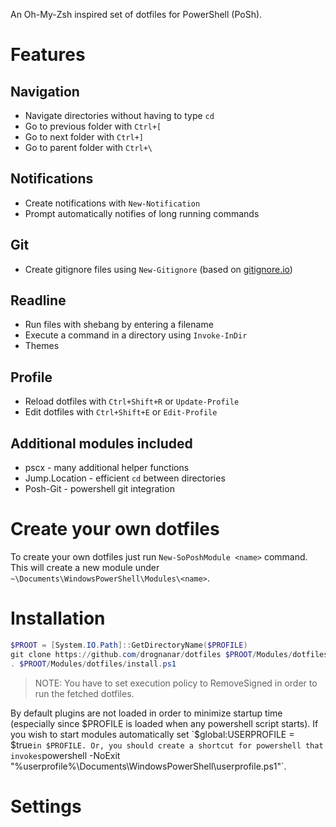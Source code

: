 An Oh-My-Zsh inspired set of dotfiles for PowerShell (PoSh).

# Features

## Navigation
* Navigate directories without having to type `cd`
* Go to previous folder with `Ctrl+[`
* Go to next folder with `Ctrl+]`
* Go to parent folder with `Ctrl+\`

## Notifications
* Create notifications with `New-Notification`
* Prompt automatically notifies of long running commands

## Git
* Create gitignore files using `New-Gitignore` (based on [gitignore.io](http://gitignore.io))

## Readline
* Run files with shebang by entering a filename
* Execute a command in a directory using `Invoke-InDir`
* Themes

## Profile
* Reload dotfiles with `Ctrl+Shift+R` or `Update-Profile`
* Edit dotfiles with `Ctrl+Shift+E` or `Edit-Profile`

## Additional modules included
* pscx - many additional helper functions
* Jump.Location - efficient `cd` between directories
* Posh-Git - powershell git integration

# Create your own dotfiles

To create your own dotfiles just run `New-SoPoshModule <name>` command.
This will create a new module under `~\Documents\WindowsPowerShell\Modules\<name>`.

# Installation

```powershell
$PROOT = [System.IO.Path]::GetDirectoryName($PROFILE)
git clone https://github.com/drognanar/dotfiles $PROOT/Modules/dotfiles
. $PROOT/Modules/dotfiles/install.ps1
```


> NOTE: You have to set execution policy to RemoveSigned in order to run the fetched dotfiles.

By default plugins are not loaded in order to minimize startup time (especially since $PROFILE is loaded when any powershell script starts).
If you wish to start modules automatically set `$global:USERPROFILE = $true` in $PROFILE.
Or, you should create a shortcut for powershell that invokes `powershell -NoExit "%userprofile%\Documents\WindowsPowerShell\userprofile.ps1"`.

# Settings


